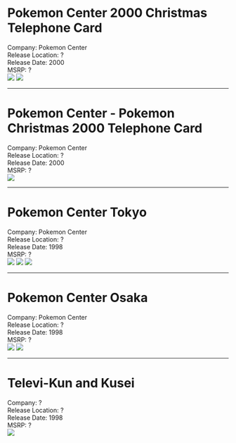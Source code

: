 # Pokemon Center 2000 Christmas Telephone Card
Company: Pokemon Center<br>
Release Location: ?<br>
Release Date: 2000<br>
MSRP: ?<br>
<img src="https://i.imgur.com/fPFt9Gu.jpg">
<img src="https://i.imgur.com/y1rPtXV.jpg">

---

# Pokemon Center - Pokemon Christmas 2000 Telephone Card
Company: Pokemon Center<br>
Release Location: ?<br>
Release Date: 2000<br>
MSRP: ?<br>
<img src="https://i.imgur.com/OAOkGpX.jpg">

---

# Pokemon Center Tokyo
Company: Pokemon Center<br>
Release Location: ?<br>
Release Date: 1998<br>
MSRP: ?<br>
<img src="https://i.imgur.com/RZ9f65I.jpg">
<img src="https://i.imgur.com/A3yYASz.jpg">
<img src="https://i.imgur.com/DOVhmZ5.jpg">

---

# Pokemon Center Osaka
Company: Pokemon Center<br>
Release Location: ?<br>
Release Date: 1998<br>
MSRP: ?<br>
<img src="https://i.imgur.com/Y8FAXLc.png">
<img src="https://i.imgur.com/URa49Y5.jpg">

---

# Televi-Kun and Kusei
Company: ?<br>
Release Location: ?<br>
Release Date: 1998<br>
MSRP: ?<br>
<img src="https://i.imgur.com/y6H8M8L.jpg">
